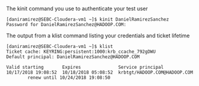 The kinit command you use to authenticate your test user

	[daniramirez@SEBC-Cloudera-vm1 ~]$ kinit DanielRamirezSanchez
	Password for DanielRamirezSanchez@HADOOP.COM:

The output from a klist command listing your credentials and ticket lifetime

	[daniramirez@SEBC-Cloudera-vm1 ~]$ klist
	Ticket cache: KEYRING:persistent:1000:krb_ccache_792gDWU
	Default principal: DanielRamirezSanchez@HADOOP.COM

	Valid starting       Expires              Service principal
	10/17/2018 19:08:52  10/18/2018 05:08:52  krbtgt/HADOOP.COM@HADOOP.COM
	        renew until 10/24/2018 19:08:50

